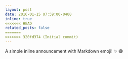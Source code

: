 ```yaml
---
layout: post
date: 2016-01-15 07:59:00-0400
inline: true
<<<<<<< HEAD
related_posts: false
=======
>>>>>>> 320fd374 (Initial commit)
---
```


A simple inline announcement with Markdown emoji! :sparkles: :smile:
